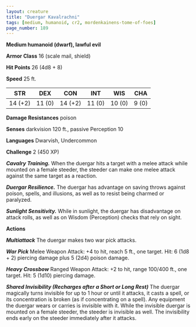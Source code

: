 ```yaml
---
layout: creature
title: "Duergar Kavalrachni"
tags: [medium, humanoid, cr2, mordenkainens-tome-of-foes]
page_number: 189
---
```


**Medium humanoid (dwarf), lawful evil**

**Armor Class** 16 (scale mail, shield)

**Hit Points** 26  (4d8 + 8)

**Speed** 25 ft.

|   STR   |   DEX   |   CON   |   INT   |   WIS   |   CHA   |
|:-------:|:-------:|:-------:|:-------:|:-------:|:-------:|
| 14 (+2) | 11 (0) | 14 (+2) | 11 (0) | 10 (0) | 9 (0) |

**Damage Resistances** poison

**Senses** darkvision 120 ft., passive Perception 10

**Languages** Dwarvish, Undercommon

**Challenge** 2 (450 XP)

***Cavalry Training.*** When the duergar hits a target with a melee attack while mounted on a female steeder, the steeder can make one melee attack against the same target as a reaction.

***Duergar Resilience.*** The duergar has advantage on saving throws against poison, spells, and illusions, as well as to resist being charmed or paralyzed.

***Sunlight Sensitivity.*** While in sunlight, the duergar has disadvantage on attack rolls, as well as on Wisdom (Perception) checks that rely on sight.

**Actions**

***Multiattack*** The duergar makes two war pick attacks.

***War Pick*** Melee Weapon Attack: +4 to hit, reach 5 ft., one target. Hit: 6 (1d8 + 2) piercing damage plus 5 (2d4) poison damage.

***Heavy Crossbow*** Ranged Weapon Attack: +2 to hit, range 100/400 ft., one target. Hit: 5 (1d10) piercing damage.

***Shared Invisibility (Recharges after a Short or Long Rest)*** The duergar magically turns invisible for up to 1 hour or until it attacks, it casts a spell, or its concentration is broken (as if concentrating on a spell). Any equipment the duergar wears or carries is invisible with it. While the invisible duergar is mounted on a female steeder, the steeder is invisible as well. The invisibility ends early on the steeder immediately after it attacks.